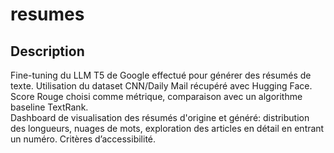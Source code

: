 # resumes

## Description
Fine-tuning du LLM T5 de Google effectué pour générer des résumés de texte. Utilisation du dataset CNN/Daily Mail récupéré avec Hugging Face. Score Rouge choisi comme métrique, comparaison avec un algorithme baseline TextRank.   
Dashboard de visualisation des résumés d'origine et généré: distribution des longueurs, nuages de mots, exploration des articles en détail en entrant un numéro. Critères d’accessibilité.

